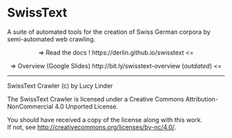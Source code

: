 # SwissText

A suite of automated tools for the creation of Swiss German corpora by semi-automated web crawling.

<p align=center> => Read the docs ! https://derlin.github.io/swisstext <= </p>
<p align=center> => Overview (Google Slides) http://bit.ly/swisstext-overview (<i>outdated</i>) <= </p>


-------------------------------------------------

SwissText Crawler (c) by Lucy Linder

The SwissText Crawler is licensed under a Creative Commons Attribution-NonCommercial 4.0 Unported License.

You should have received a copy of the license along with this work.  
If not, see <http://creativecommons.org/licenses/by-nc/4.0/>.